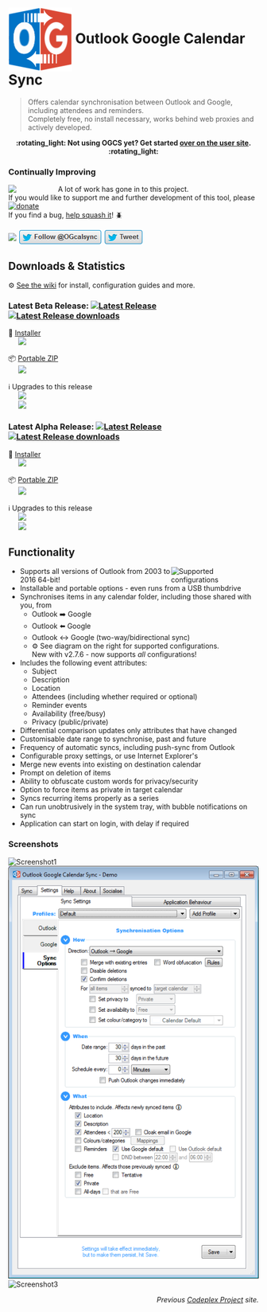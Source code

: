 # <img src="https://github.com/phw198/OutlookGoogleCalendarSync/raw/master/docs/images/ogcs128x128.png" valign="middle"> Outlook Google Calendar Sync

> Offers calendar synchronisation between Outlook and Google, including attendees and reminders.  
> Completely free, no install necessary, works behind web proxies and actively developed.

<p align="center"><b>:rotating_light: Not using OGCS yet? Get started <a href="https://phw198.github.io/OutlookGoogleCalendarSync/">over on the user site</a>. :rotating_light:</b></p>

### Continually Improving
<img src="https://campbowiedistrict.com/wp-content/uploads/2016/08/page0-under-construction1.png" v
align="left" width="100px"/> 
A lot of work has gone in to this project.  
If you would like to support me and further development of this tool, please [![donate](https://www.paypalobjects.com/en_GB/i/btn/btn_donate_SM.gif)](https://www.paypal.com/cgi-bin/webscr?cmd=_s-xclick&hosted_button_id=RT46CXQDSSYWJ&item_name=Outlook%20Google%20Calendar%20Sync%20donation.%20For%20splash%20screen%20hiding,%20enter%20your%20Gmail%20address%20in%20comment%20section)  
If you find a bug, [help squash it](https://github.com/phw198/OutlookGoogleCalendarSync/wiki/Reporting-Problems)! :beetle:  


<a href="https://plus.google.com/communities/114412828247015553563"><img src="https://github.com/phw198/OutlookGoogleCalendarSync/raw/master/docs/images/home_google_community.png" align="center"></a> <a href="http://www.twitter.com/OGcalsync"><img src="https://github.com/phw198/OutlookGoogleCalendarSync/raw/master/docs/images/home_twitter_follow.png" align="center"></a> <a href="https://twitter.com/intent/tweet?original_referer=https%3A%2F%2Fabout.twitter.com%2Fresources%2Fbuttons&text=I%20just%20found%20this%20amazing%20free%20tool%20to%20sync%20Outlook%20and%20Google%20calendars&tw_p=tweetbutton&url=http%3A%2F%2Fbit.ly%2FOGcalsync&via=OGcalsync"><img src="https://github.com/phw198/OutlookGoogleCalendarSync/raw/master/docs/images/home_tweet.png" align="center"></a>

## Downloads & Statistics
:gear: [See the wiki](https://github.com/phw198/OutlookGoogleCalendarSync/wiki) for install, configuration guides and more.
### Latest Beta Release: [![Latest Release](https://img.shields.io/github/release/phw198/OutlookGoogleCalendarSync.svg)](https://github.com/phw198/OutlookGoogleCalendarSync/releases/latest) [![Latest Release downloads](https://img.shields.io/github/downloads/phw198/outlookgooglecalendarsync/v2.7.0-beta/total.svg)](https://github.com/phw198/OutlookGoogleCalendarSync/releases/latest)

:floppy_disk: [Installer](https://github.com/phw198/OutlookGoogleCalendarSync/releases/download/v2.7.0-beta/Setup.exe)  
 &nbsp;&nbsp;&nbsp;&nbsp;&nbsp;[![](https://img.shields.io/github/downloads/phw198/outlookgooglecalendarsync/v2.7.0-beta/Setup.exe.svg)](https://github.com/phw198/OutlookGoogleCalendarSync/releases/download/v2.7.0-beta/Setup.exe)
 
:package: [Portable ZIP](https://github.com/phw198/OutlookGoogleCalendarSync/releases/download/v2.7.0-beta/Portable_OGCS_v2.7.0.zip)  
 &nbsp;&nbsp;&nbsp;&nbsp;&nbsp;[![](https://img.shields.io/github/downloads/phw198/outlookgooglecalendarsync/v2.7.0-beta/Portable_OGCS_v2.7.0.zip.svg)](https://github.com/phw198/OutlookGoogleCalendarSync/releases/download/v2.7.0-beta/Portable_OGCS_v2.7.0.zip)

:information_source: Upgrades to this release  
 &nbsp;&nbsp;&nbsp;&nbsp;&nbsp;![](https://img.shields.io/github/downloads/phw198/outlookgooglecalendarsync/v2.7.0-beta/OutlookGoogleCalendarSync-2.7.0-beta-full.nupkg.svg)  
 &nbsp;&nbsp;&nbsp;&nbsp;&nbsp;![](https://img.shields.io/github/downloads/phw198/outlookgooglecalendarsync/v2.7.0-beta/OutlookGoogleCalendarSync-2.7.0-beta-delta.nupkg.svg)

### Latest Alpha Release: [![Latest Release](https://img.shields.io/github/release/phw198/OutlookGoogleCalendarSync/all.svg)](https://github.com/phw198/OutlookGoogleCalendarSync/releases/tag/v2.7.8-alpha) [![Latest Release downloads](https://img.shields.io/github/downloads/phw198/outlookgooglecalendarsync/v2.7.8-alpha/total.svg)](https://github.com/phw198/OutlookGoogleCalendarSync/releases/v2.7.8-alpha)

:floppy_disk: [Installer](https://github.com/phw198/OutlookGoogleCalendarSync/releases/download/v2.7.8-alpha/Setup.exe)  
 &nbsp;&nbsp;&nbsp;&nbsp;&nbsp;[![](https://img.shields.io/github/downloads/phw198/outlookgooglecalendarsync/v2.7.8-alpha/Setup.exe.svg)](https://github.com/phw198/OutlookGoogleCalendarSync/releases/download/v2.7.8-alpha/Setup.exe)
 
:package: [Portable ZIP](https://github.com/phw198/OutlookGoogleCalendarSync/releases/download/v2.7.8-alpha/Portable_OGCS_v2.7.8.zip)  
 &nbsp;&nbsp;&nbsp;&nbsp;&nbsp;[![](https://img.shields.io/github/downloads/phw198/outlookgooglecalendarsync/v2.7.8-alpha/Portable_OGCS_v2.7.8.zip.svg)](https://github.com/phw198/OutlookGoogleCalendarSync/releases/download/v2.7.8-alpha/Portable_OGCS_v2.7.8.zip)

:information_source: Upgrades to this release  
 &nbsp;&nbsp;&nbsp;&nbsp;&nbsp;![](https://img.shields.io/github/downloads/phw198/outlookgooglecalendarsync/v2.7.8-alpha/OutlookGoogleCalendarSync-2.7.8-alpha-full.nupkg.svg)  
 &nbsp;&nbsp;&nbsp;&nbsp;&nbsp;![](https://img.shields.io/github/downloads/phw198/outlookgooglecalendarsync/v2.7.8-alpha/OutlookGoogleCalendarSync-2.7.8-alpha-delta.nupkg.svg)

## Functionality
<img align="right" width="35%" src="https://github.com/phw198/OutlookGoogleCalendarSync/raw/master/docs/images/supported_sync_configs.png" alt="Supported configurations"/>

- Supports all versions of Outlook from 2003 to 2016 64-bit!
- Installable and portable options - even runs from a USB thumbdrive
- Synchronises items in any calendar folder, including those shared with you, from
   - Outlook :arrow_right: Google
   - Outlook :arrow_left: Google
   - Outlook :left_right_arrow: Google (two-way/bidirectional sync)
   - :gear: See diagram on the right for supported configurations. <br/>
     New with v2.7.6 - now supports _all_ configurations!
- Includes the following event attributes:
   - Subject
   - Description
   - Location
   - Attendees (including whether required or optional)
   - Reminder events
   - Availability (free/busy)
   - Privacy (public/private)
- Differential comparison updates only attributes that have changed
- Customisable date range to synchronise, past and future
- Frequency of automatic syncs, including push-sync from Outlook
- Configurable proxy settings, or use Internet Explorer's
- Merge new events into existing on destination calendar
- Prompt on deletion of items
- Ability to obfuscate custom words for privacy/security
- Option to force items as private in target calendar
- Syncs recurring items properly as a series
- Can run unobtrusively in the system tray, with bubble notifications on sync
- Application can start on login, with delay if required

### Screenshots
![Screenshot1](https://github.com/phw198/OutlookGoogleCalendarSync/raw/master/docs/images/home_screen1.png)
![Screenshot2](https://github.com/phw198/OutlookGoogleCalendarSync/raw/master/docs/images/home_screen2.png)
![Screenshot3](https://github.com/phw198/OutlookGoogleCalendarSync/raw/master/docs/images/home_screen3.png)

<p align="right"><i>Previous <a href="https://outlookgooglecalendarsync.codeplex.com" target="_blank">Codeplex Project</a> site.</i></p>
